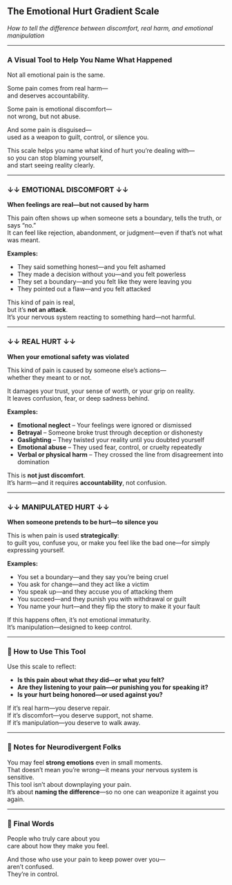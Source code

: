 ## The Emotional Hurt Gradient Scale  
*How to tell the difference between discomfort, real harm, and emotional manipulation*

---

### A Visual Tool to Help You Name What Happened  
Not all emotional pain is the same.

Some pain comes from real harm—  
and deserves accountability.

Some pain is emotional discomfort—  
not wrong, but not abuse.

And some pain is disguised—  
used as a weapon to guilt, control, or silence you.

This scale helps you name what kind of hurt you’re dealing with—  
so you can stop blaming yourself,  
and start seeing reality clearly.

---

### ↓↓ EMOTIONAL DISCOMFORT ↓↓  
**When feelings are real—but not caused by harm**

This pain often shows up when someone sets a boundary, tells the truth, or says “no.”  
It can feel like rejection, abandonment, or judgment—even if that’s not what was meant.

**Examples:**
- They said something honest—and you felt ashamed  
- They made a decision without you—and you felt powerless  
- They set a boundary—and you felt like they were leaving you  
- They pointed out a flaw—and you felt attacked

This kind of pain is real,  
but it’s **not an attack**.  
It’s your nervous system reacting to something hard—not harmful.

---

### ↓↓ REAL HURT ↓↓  
**When your emotional safety was violated**

This kind of pain is caused by someone else’s actions—  
whether they meant to or not.

It damages your trust, your sense of worth, or your grip on reality.  
It leaves confusion, fear, or deep sadness behind.

**Examples:**
- **Emotional neglect** – Your feelings were ignored or dismissed  
- **Betrayal** – Someone broke trust through deception or dishonesty  
- **Gaslighting** – They twisted your reality until you doubted yourself  
- **Emotional abuse** – They used fear, control, or cruelty repeatedly  
- **Verbal or physical harm** – They crossed the line from disagreement into domination

This is **not just discomfort**.  
It’s harm—and it requires **accountability**, not confusion.

---

### ↓↓ MANIPULATED HURT ↓↓  
**When someone pretends to be hurt—to silence you**

This is when pain is used **strategically**:  
to guilt you, confuse you, or make you feel like the bad one—for simply expressing yourself.

**Examples:**
- You set a boundary—and they say you’re being cruel  
- You ask for change—and they act like a victim  
- You speak up—and they accuse you of attacking them  
- You succeed—and they punish you with withdrawal or guilt  
- You name your hurt—and they flip the story to make it your fault

If this happens often, it’s not emotional immaturity.  
It’s manipulation—designed to keep control.

---

### 🧭 How to Use This Tool
Use this scale to reflect:

- **Is this pain about what *they* did—or what *you* felt?**  
- **Are they listening to your pain—or punishing you for speaking it?**  
- **Is your hurt being honored—or used against you?**

If it’s real harm—you deserve repair.  
If it’s discomfort—you deserve support, not shame.  
If it’s manipulation—you deserve to walk away.

---

### 🧠 Notes for Neurodivergent Folks
You may feel **strong emotions** even in small moments.  
That doesn’t mean you’re wrong—it means your nervous system is sensitive.  
This tool isn’t about downplaying your pain.  
It’s about **naming the difference**—so no one can weaponize it against you again.

---

### 💛 Final Words
People who truly care about you  
care about how they make you feel.

And those who use your pain to keep power over you—  
aren’t confused.  
They’re in control.
